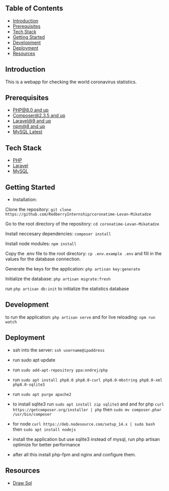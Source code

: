 ## Table of Contents

-   [Introduction](#introduction)
-   [Prerequisites](#prerequisites)
-   [Tech Stack](#tech-stack)
-   [Getting Started](#getting-started)
-   [Development](#development)
-   [Deployment](#deployment)
-   [Resources](#resources)

## Introduction

<p> 
    This is a webapp for checking the world coronavirus statistics.
 </p>

## Prerequisites

-   [PHP@8.0 and up ](#https://www.php.net/downloads)
-   [Composer@2.3.5 and up ](#https://getcomposer.org/download/)
-   [Laravel@9 and up](#https://laravel.com/docs/7.x/installation)
-   [npm@8 and up](#https://nodejs.org/en/download/)
-   [MySQL Latest](#https://www.mysql.com/downloads/)

## Tech Stack

-   [PHP](#https://www.php.net/)
-   [Laravel](#https://laravel.com/)
-   [MySQL](#https://www.mysql.com/)

## Getting Started

-   Installation:

Clone the repository: `git clone https://github.com/RedberryInternship/coronatime-Levan-Mikatadze`

Go to the root directory of the repository: `cd coronatime-Levan-Mikatadze`

Install neccesary dependencies: `composer install`

Install node modules: `npm install`

Copy the .env file to the root directory: `cp .env.example .env`
and fill in the values for the database connection.

Generate the keys for the application: `php artisan key:generate`

Initialize the database: `php artisan migrate:fresh`

run `php artisan db:init` to initialize the statistics database

## Development

to run the application: `php artisan serve`
and for live reloading: `npm run watch`

## Deployment

-   ssh into the server: `ssh username@ipaddress`
-   run sudo apt update
-   run `sudo add-apt-repository ppa:ondrej/php`
-   run `sudo apt install php8.0 php8.0-curl php8.0-mbstring php8.0-xml php8.0-sqlite3`
-   run `sudo apt purge apache2`
-   to install sqlite3 run `sudo apt install zip sqlite3` and and for php `curl https://getcomposer.org/installer | php` then `sudo mv composer.phar /usr/bin/composer`
-   for node `curl https://deb.nodesource.com/setup_14.x | sudo bash ` then `sudo apt install nodejs`

-   install the application but use sqlite3 instead of mysql, run php artisan optimize for better performance

-   after all this install php-fpm and nginx and configure them.

## Resources

-   [Draw Sql](https://drawsql.app/redberry-18/diagrams/coronatime)
